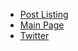 * [Post Listing](https://github.com/berzerk0/gitblog/wiki/Post-Listing)
* [Main Page](https://berzerk0.github.io/GitPage/)
* [Twitter](https://twitter.com/berzerk0)
